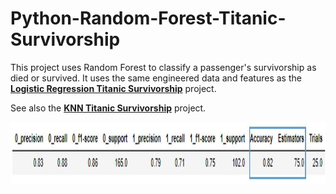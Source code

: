 # Python-Random-Forest-Titanic-Survivorship

This project uses Random Forest to classify a passenger's survivorship as died or survived. It uses the same engineered data and features as the  **[Logistic Regression Titanic Survivorship](https://github.com/aaronmkwong/Python-Logistic-Regression-Titanic-Survivorship)** project. 

See also the **[KNN Titanic Survivorship](https://github.com/aaronmkwong/Python-KNN-Titanic-Survivorship)** project.

<img src="https://github.com/aaronmkwong/Python-Random-Forest-Titanic-Survivorship/blob/main/Other%20Files/summary_results_01.JPG" width="900" height="100">
